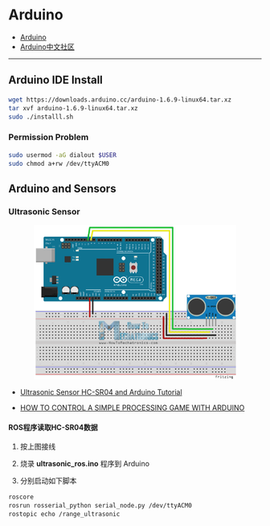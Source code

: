 # Arduino

* [Arduino](https://www.arduino.cc/)
* [Arduino中文社区](https://www.arduino.cn/)

---

## Arduino IDE Install

```sh
wget https://downloads.arduino.cc/arduino-1.6.9-linux64.tar.xz
tar xvf arduino-1.6.9-linux64.tar.xz
sudo ./installl.sh
```

### Permission Problem

```sh
sudo usermod -aG dialout $USER
sudo chmod a+rw /dev/ttyACM0
```

## Arduino and Sensors

### Ultrasonic Sensor

<p align="center">
  <img src="../img/ultrasonic_mega2560.png" style="width:80%">
</p>

* [Ultrasonic Sensor HC-SR04 and Arduino Tutorial](https://howtomechatronics.com/tutorials/arduino/ultrasonic-sensor-hc-sr04/)  

* [HOW TO CONTROL A SIMPLE PROCESSING GAME WITH ARDUINO](http://www.instructables.com/id/How-to-control-a-simple-Processing-game-with-Ardui/)

#### ROS程序读取HC-SR04数据

1. 按上图接线

2. 烧录 **ultrasonic_ros.ino** 程序到 Arduino

3. 分别启动如下脚本
  ```sh
  roscore
  rosrun rosserial_python serial_node.py /dev/ttyACM0
  rostopic echo /range_ultrasonic
  ```

